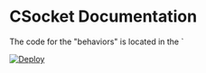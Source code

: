 # CSocket Documentation

The code for the "behaviors" is located in the `

[![Deploy](https://www.herokucdn.com/deploy/button.png)](https://heroku.com/deploy?template=https://github.com/RXCodes/CSocket/)
